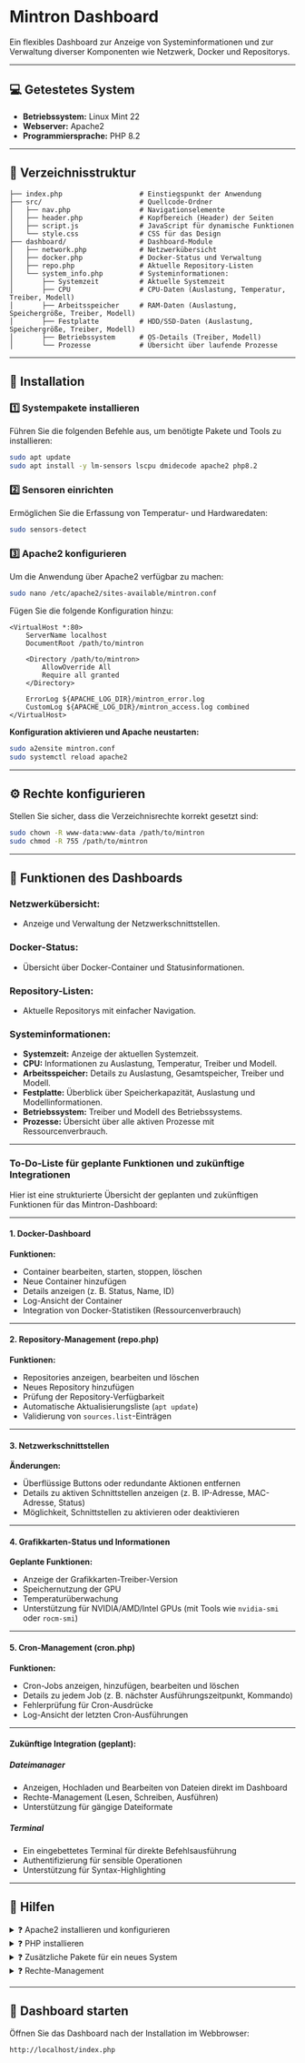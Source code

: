 # Mintron Dashboard

Ein flexibles Dashboard zur Anzeige von Systeminformationen und zur Verwaltung diverser Komponenten wie Netzwerk, Docker und Repositorys.

---

## 💻 **Getestetes System**
- **Betriebssystem:** Linux Mint 22  
- **Webserver:** Apache2  
- **Programmiersprache:** PHP 8.2  

---

## 📂 **Verzeichnisstruktur**

```plaintext
├── index.php                   # Einstiegspunkt der Anwendung
├── src/                        # Quellcode-Ordner
│   ├── nav.php                 # Navigationselemente
│   ├── header.php              # Kopfbereich (Header) der Seiten
│   ├── script.js               # JavaScript für dynamische Funktionen
│   └── style.css               # CSS für das Design
├── dashboard/                  # Dashboard-Module
│   ├── network.php             # Netzwerkübersicht
│   ├── docker.php              # Docker-Status und Verwaltung
│   ├── repo.php                # Aktuelle Repository-Listen
│   └── system_info.php         # Systeminformationen:
│       ├── Systemzeit          # Aktuelle Systemzeit
│       ├── CPU                 # CPU-Daten (Auslastung, Temperatur, Treiber, Modell)
│       ├── Arbeitsspeicher     # RAM-Daten (Auslastung, Speichergröße, Treiber, Modell)
│       ├── Festplatte          # HDD/SSD-Daten (Auslastung, Speichergröße, Treiber, Modell)
│       ├── Betriebssystem      # OS-Details (Treiber, Modell)
│       └── Prozesse            # Übersicht über laufende Prozesse
```

---

## 🚀 **Installation**

### 1️⃣ **Systempakete installieren**
Führen Sie die folgenden Befehle aus, um benötigte Pakete und Tools zu installieren:

```bash
sudo apt update
sudo apt install -y lm-sensors lscpu dmidecode apache2 php8.2
```

### 2️⃣ **Sensoren einrichten**
Ermöglichen Sie die Erfassung von Temperatur- und Hardwaredaten:

```bash
sudo sensors-detect
```

### 3️⃣ **Apache2 konfigurieren**
Um die Anwendung über Apache2 verfügbar zu machen:

```bash
sudo nano /etc/apache2/sites-available/mintron.conf
```

Fügen Sie die folgende Konfiguration hinzu:

```plaintext
<VirtualHost *:80>
    ServerName localhost
    DocumentRoot /path/to/mintron

    <Directory /path/to/mintron>
        AllowOverride All
        Require all granted
    </Directory>

    ErrorLog ${APACHE_LOG_DIR}/mintron_error.log
    CustomLog ${APACHE_LOG_DIR}/mintron_access.log combined
</VirtualHost>
```

**Konfiguration aktivieren und Apache neustarten:**
```bash
sudo a2ensite mintron.conf
sudo systemctl reload apache2
```

---

## ⚙️ **Rechte konfigurieren**

Stellen Sie sicher, dass die Verzeichnisrechte korrekt gesetzt sind:

```bash
sudo chown -R www-data:www-data /path/to/mintron
sudo chmod -R 755 /path/to/mintron
```

---

## 🌟 **Funktionen des Dashboards**

### Netzwerkübersicht:
- Anzeige und Verwaltung der Netzwerkschnittstellen.

### Docker-Status:
- Übersicht über Docker-Container und Statusinformationen.

### Repository-Listen:
- Aktuelle Repositorys mit einfacher Navigation.

### Systeminformationen:
- **Systemzeit:** Anzeige der aktuellen Systemzeit.
- **CPU:** Informationen zu Auslastung, Temperatur, Treiber und Modell.
- **Arbeitsspeicher:** Details zu Auslastung, Gesamtspeicher, Treiber und Modell.
- **Festplatte:** Überblick über Speicherkapazität, Auslastung und Modellinformationen.
- **Betriebssystem:** Treiber und Modell des Betriebssystems.
- **Prozesse:** Übersicht über alle aktiven Prozesse mit Ressourcenverbrauch.

---

### To-Do-Liste für geplante Funktionen und zukünftige Integrationen

Hier ist eine strukturierte Übersicht der geplanten und zukünftigen Funktionen für das Mintron-Dashboard:

---

#### **1. Docker-Dashboard**
**Funktionen:**
- Container bearbeiten, starten, stoppen, löschen
- Neue Container hinzufügen
- Details anzeigen (z. B. Status, Name, ID)
- Log-Ansicht der Container
- Integration von Docker-Statistiken (Ressourcenverbrauch)

---

#### **2. Repository-Management (repo.php)**
**Funktionen:**
- Repositories anzeigen, bearbeiten und löschen
- Neues Repository hinzufügen
- Prüfung der Repository-Verfügbarkeit
- Automatische Aktualisierungsliste (`apt update`)
- Validierung von `sources.list`-Einträgen

---

#### **3. Netzwerkschnittstellen**
**Änderungen:**
- Überflüssige Buttons oder redundante Aktionen entfernen
- Details zu aktiven Schnittstellen anzeigen (z. B. IP-Adresse, MAC-Adresse, Status)
- Möglichkeit, Schnittstellen zu aktivieren oder deaktivieren

---

#### **4. Grafikkarten-Status und Informationen**
**Geplante Funktionen:**
- Anzeige der Grafikkarten-Treiber-Version
- Speichernutzung der GPU
- Temperaturüberwachung
- Unterstützung für NVIDIA/AMD/Intel GPUs (mit Tools wie `nvidia-smi` oder `rocm-smi`)

---

#### **5. Cron-Management (cron.php)**
**Funktionen:**
- Cron-Jobs anzeigen, hinzufügen, bearbeiten und löschen
- Details zu jedem Job (z. B. nächster Ausführungszeitpunkt, Kommando)
- Fehlerprüfung für Cron-Ausdrücke
- Log-Ansicht der letzten Cron-Ausführungen

---

#### **Zukünftige Integration (geplant):**

##### **Dateimanager**
- Anzeigen, Hochladen und Bearbeiten von Dateien direkt im Dashboard
- Rechte-Management (Lesen, Schreiben, Ausführen)
- Unterstützung für gängige Dateiformate

##### **Terminal**
- Ein eingebettetes Terminal für direkte Befehlsausführung
- Authentifizierung für sensible Operationen
- Unterstützung für Syntax-Highlighting

---

## 📖 **Hilfen**

<details>
<summary>❓ Apache2 installieren und konfigurieren</summary>

1. Installiere Apache2:
   ```bash
   sudo apt install apache2
   ```

2. Erstelle eine neue Konfigurationsdatei:
   ```bash
   sudo nano /etc/apache2/sites-available/mintron.conf
   ```
   (Inhalt siehe oben)

3. Aktiviere die Konfiguration und starte Apache neu:
   ```bash
   sudo a2ensite mintron.conf
   sudo systemctl reload apache2
   ```

4. Überprüfen, ob Apache läuft:
   ```bash
   systemctl status apache2
   ```
</details>

<details>
<summary>❓ PHP installieren</summary>

1. Füge das PHP-Repository hinzu (falls nicht vorhanden):
   ```bash
   sudo apt install software-properties-common
   sudo add-apt-repository ppa:ondrej/php
   ```

2. Installiere PHP 8.2:
   ```bash
   sudo apt update
   sudo apt install php8.2 libapache2-mod-php8.2
   ```

3. Überprüfen Sie die PHP-Version:
   ```bash
   php -v
   ```

4. Apache2 mit PHP-Unterstützung neustarten:
   ```bash
   sudo systemctl restart apache2
   ```
</details>

<details>
<summary>❓ Zusätzliche Pakete für ein neues System</summary>

Für ein komplett neues System sollten folgende Pakete zusätzlich installiert werden:

```bash
sudo apt install -y curl git unzip zip
```

Docker-Installation (falls benötigt):
```bash
sudo apt install -y docker.io
sudo systemctl enable --now docker
```

Nützliche Werkzeuge:
```bash
sudo apt install htop ncdu net-tools
```
</details>

<details>
<summary>❓ Rechte-Management</summary>

Stellen Sie sicher, dass Apache die richtigen Rechte hat:

```bash
sudo chown -R www-data:www-data /path/to/mintron
sudo chmod -R 755 /path/to/mintron
```

Wenn PHP-Dateien nicht ausführbar sind, prüfen Sie die Apache-Einstellungen:
```bash
sudo a2enmod php8.2
sudo systemctl restart apache2
```
</details>

---

## 🔗 **Dashboard starten**

Öffnen Sie das Dashboard nach der Installation im Webbrowser:

```plaintext
http://localhost/index.php
```
